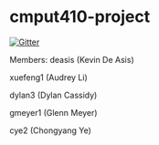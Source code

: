 # cmput410-project

[![Gitter](https://badges.gitter.im/Join%20Chat.svg)](https://gitter.im/diego04/cmput410-project?utm_source=badge&utm_medium=badge&utm_campaign=pr-badge&utm_content=badge)

Members:
deasis		(Kevin De Asis)

xuefeng1	(Audrey Li)

dylan3		(Dylan Cassidy)

gmeyer1 	(Glenn Meyer)

cye2 		(Chongyang Ye)
